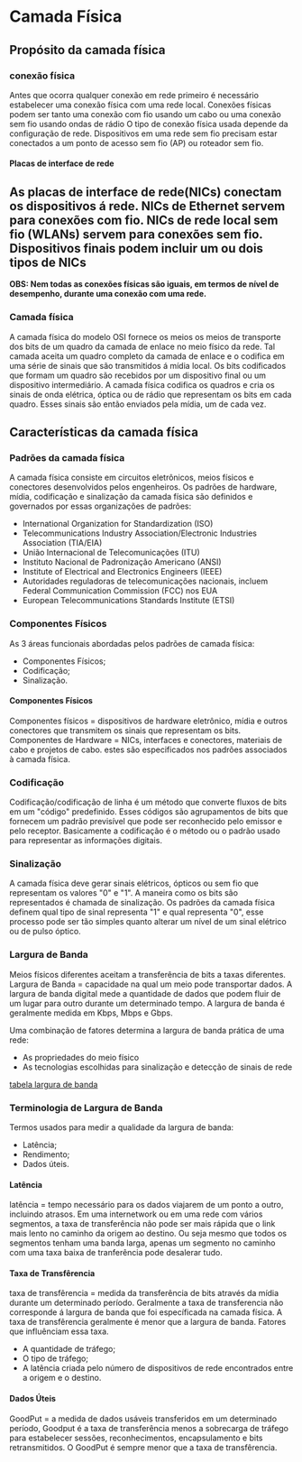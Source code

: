 # Camada Física

## Propósito da camada física

### conexão física

Antes que ocorra qualquer conexão em rede primeiro é necessário estabelecer uma conexão física com uma rede local.
Conexões físicas podem ser tanto uma conexão com fio usando um cabo ou uma conexão sem fio usando ondas de rádio
O tipo de conexão física usada depende da configuração de rede. 
Dispositivos em uma rede sem fio precisam estar conectados a um ponto de acesso sem fio (AP) ou roteador sem fio.

#### Placas de interface de rede

As placas de interface de rede(NICs) conectam os dispositivos á rede. 
NICs de Ethernet servem para conexões com fio.
NICs de rede local sem fio (WLANs) servem para conexões sem fio.
Dispositivos finais podem incluir um ou dois tipos de NICs
----------------------------------------------------------------------------------------------------------
**OBS: Nem todas as conexões físicas são iguais, em termos de nível de desempenho, durante uma conexão com uma rede.**

### Camada física

A camada física do modelo OSI fornece os meios os meios de transporte dos bits de um quadro da camada de enlace no meio físico da rede.
Tal camada aceita um quadro completo da camada de enlace e o codifica em uma série de sinais que são transmitidos á mídia local.
Os bits codificados que formam um quadro são recebidos por um dispositivo final ou um dispositivo intermediário.
A camada física codifica os quadros e cria os sinais de onda elétrica, óptica ou de rádio que representam os bits em cada quadro. Esses sinais são então enviados pela mídia, um de cada vez.

## Características da camada física

### Padrões da camada física

A camada física consiste em circuitos eletrônicos, meios físicos e conectores desenvolvidos pelos engenheiros.
Os padrões de hardware, mídia, codificação e sinalização da camada física são definidos e governados por essas organizações de padrões: 

* International Organization for Standardization (ISO)
* Telecommunications Industry Association/Electronic Industries Association (TIA/EIA)
* União Internacional de Telecomunicações (ITU)
* Instituto Nacional de Padronização Americano (ANSI)
* Institute of Electrical and Electronics Engineers (IEEE)
* Autoridades reguladoras de telecomunicações nacionais, incluem Federal Communication Commission (FCC) nos EUA 
* European Telecommunications Standards Institute (ETSI)

### Componentes Físicos

As 3 áreas funcionais abordadas pelos padrões de camada física:

* Componentes Físicos;
* Codificação;
* Sinalização.

#### Componentes Físicos

Componentes físicos = dispositivos de hardware eletrônico, mídia e outros conectores que transmitem os sinais que representam os bits.
Componentes de Hardware = NICs, interfaces e conectores, materiais de cabo e projetos de cabo.
estes são especificados nos padrões associados à camada física.

### Codificação

Codificação/codificação de linha é um método que converte fluxos de bits em um "código" predefinido.
Esses códigos são agrupamentos de bits que fornecem um padrão previsível que pode ser reconhecido pelo emissor e pelo receptor.
Basicamente a codificação é o método ou o padrão usado para representar as informações digitais.

### Sinalização

A camada física deve gerar sinais elétricos, ópticos ou sem fio que representam os valores "0" e "1".
A maneira como os bits são representados é chamada de sinalização.
Os padrões da camada física definem qual tipo de sinal representa "1" e qual representa "0", esse processo pode ser tão simples quanto alterar um nível de um sinal elétrico ou de pulso óptico.

### Largura de Banda

Meios físicos diferentes aceitam a transferência de bits a taxas diferentes.
Largura de Banda = capacidade na qual um meio pode transportar dados.
A largura de banda digital mede a quantidade de dados que podem fluir de um lugar para outro durante um determinado tempo.
A largura de banda é geralmente medida em Kbps, Mbps e Gbps.

Uma combinação de fatores determina a largura de banda prática de uma rede:

* As propriedades do meio físico
* As tecnologias escolhidas para sinalização e detecção de sinais de rede

[tabela largura de banda](../imagens/tbl_larguraDeBanda.png)

### Terminologia de Largura de Banda

Termos usados para medir a qualidade da largura de banda:

* Latência;
* Rendimento;
* Dados úteis.

#### Latência 

latência = tempo necessário para os dados viajarem de um ponto a outro, incluindo atrasos.
Em uma internetwork ou em uma rede com vários segmentos, a taxa de transferência não pode ser mais rápida que o link mais lento no caminho da origem ao destino.
Ou seja mesmo que todos os segmentos tenham uma banda larga, apenas um segmento no caminho com uma taxa baixa de tranferência pode desalerar tudo.

#### Taxa de Transfêrencia 

taxa de transfêrencia = medida da transferência de bits através da mídia durante um determinado período.
Geralmente a taxa de transferencia não corresponde á largura de banda que foi específicada na camada física.
A taxa de transfêrencia geralmente é menor que a largura de banda.
Fatores que influênciam essa taxa.

* A quantidade de tráfego;
* O tipo de tráfego;
* A latência criada pelo número de dispositivos de rede encontrados entre a origem e o destino.

#### Dados Úteis

GoodPut = a medida de dados usáveis transferidos em um determinado período, Goodput é a taxa de transferência menos a sobrecarga de tráfego para estabelecer sessões, reconhecimentos, encapsulamento e bits retransmitidos.
O GoodPut é sempre menor que a taxa de transfêrencia.